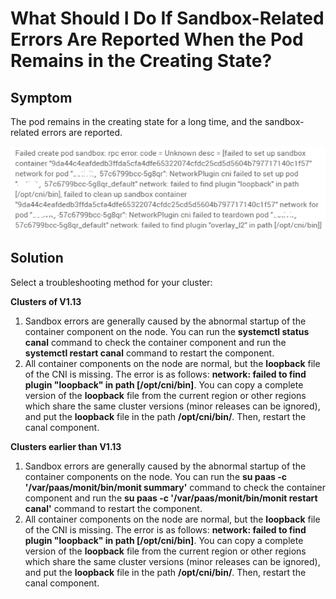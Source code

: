 # What Should I Do If Sandbox-Related Errors Are Reported When the Pod Remains in the Creating State?<a name="cce_faq_00005"></a>

## Symptom<a name="en-us_topic_0242566257_section10281171219399"></a>

The pod remains in the creating state for a long time, and the sandbox-related errors are reported.

![](figures/sandbox-related.png)

## Solution<a name="en-us_topic_0242566257_section1533683023914"></a>

Select a troubleshooting method for your cluster:

**Clusters of V1.13**

1.  Sandbox errors are generally caused by the abnormal startup of the container component on the node. You can run the  **systemctl status canal**  command to check the container component and run the  **systemctl restart canal**  command to restart the component.
2.  All container components on the node are normal, but the  **loopback**  file of the CNI is missing. The error is as follows:  **network: failed to find plugin "loopback" in path \[/opt/cni/bin\]**. You can copy a complete version of the  **loopback**  file from the current region or other regions which share the same cluster versions \(minor releases can be ignored\), and put the  **loopback**  file in the path  **/opt/cni/bin/**. Then, restart the canal component.

**Clusters earlier than V1.13**

1.  Sandbox errors are generally caused by the abnormal startup of the container components on the node. You can run the  **su paas -c '/var/paas/monit/bin/monit summary'**  command to check the container component and run the  **su paas -c '/var/paas/monit/bin/monit restart canal'**  command to restart the component.
2.  All container components on the node are normal, but the  **loopback**  file of the CNI is missing. The error is as follows:  **network: failed to find plugin "loopback" in path \[/opt/cni/bin\]**. You can copy a complete version of the  **loopback**  file from the current region or other regions which share the same cluster versions \(minor releases can be ignored\), and put the  **loopback**  file in the path  **/opt/cni/bin/**. Then, restart the canal component.

